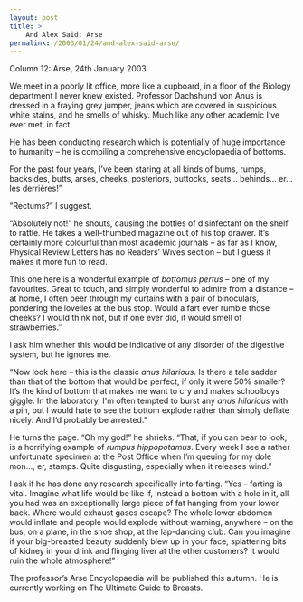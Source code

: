 ```yaml
---
layout: post
title: >
    And Alex Said: Arse
permalink: /2003/01/24/and-alex-said-arse/
---
```

Column 12: Arse, 24th January 2003

We meet in a poorly lit office, more like a cupboard, in a floor of the Biology department I never knew existed. Professor Dachshund von Anus is dressed in a fraying grey jumper, jeans which are covered in suspicious white stains, and he smells of whisky. Much like any other academic I’ve ever met, in fact.

He has been conducting research which is potentially of huge importance to humanity – he is compiling a comprehensive encyclopaedia of bottoms.

For the past four years, I’ve been staring at all kinds of bums, rumps, backsides, butts, arses, cheeks, posteriors, buttocks, seats… behinds… er… les derrières!”

“Rectums?” I suggest.

“Absolutely not!” he shouts, causing the bottles of disinfectant on the shelf to rattle. He takes a well-thumbed magazine out of his top drawer. It’s certainly more colourful than most academic journals – as far as I know, Physical Review Letters has no Readers’ Wives section – but I guess it makes it more fun to read.

This one here is a wonderful example of <em>bottomus pertus </em>– one of my favourites. Great to touch, and simply wonderful to admire from a distance – at home, I often peer through my curtains with a pair of binoculars, pondering the lovelies at the bus stop. Would a fart ever rumble those cheeks? I would think not, but if one ever did, it would smell of strawberries.”

I ask him whether this would be indicative of any disorder of the digestive system, but he ignores me.

“Now look here – this is the classic <em>anus hilarious</em>. Is there a tale sadder than that of the bottom that would be perfect, if only it were 50% smaller? It’s the kind of bottom that makes me want to cry and makes schoolboys giggle. In the laboratory, I'm often tempted to burst any <em>anus hilarious </em>with a pin, but I would hate to see the bottom explode rather than simply deflate nicely. And I’d probably be arrested.”

He turns the page. “Oh my god!” he shrieks. “That, if you can bear to look, is a horrifying example of <em>rumpus</em> <em>hippopotamus</em>. Every week I see a rather unfortunate specimen at the Post Office when I’m queuing for my dole mon…, er, stamps. Quite disgusting, especially when it releases wind.”

I ask if he has done any research specifically into farting. “Yes – farting is vital. Imagine what life would be like if, instead a bottom with a hole in it, all you had was an exceptionally large piece of fat hanging from your lower back. Where would exhaust gases escape? The whole lower abdomen would inflate and people would explode without warning, anywhere – on the bus, on a plane, in the shoe shop, at the lap-dancing club. Can you imagine if your big-breasted beauty suddenly blew up in your face, splattering bits of kidney in your drink and flinging liver at the other customers? It would ruin the whole atmosphere!”

The professor’s Arse Encyclopaedia will be published this autumn. He is currently working on The Ultimate Guide to Breasts.